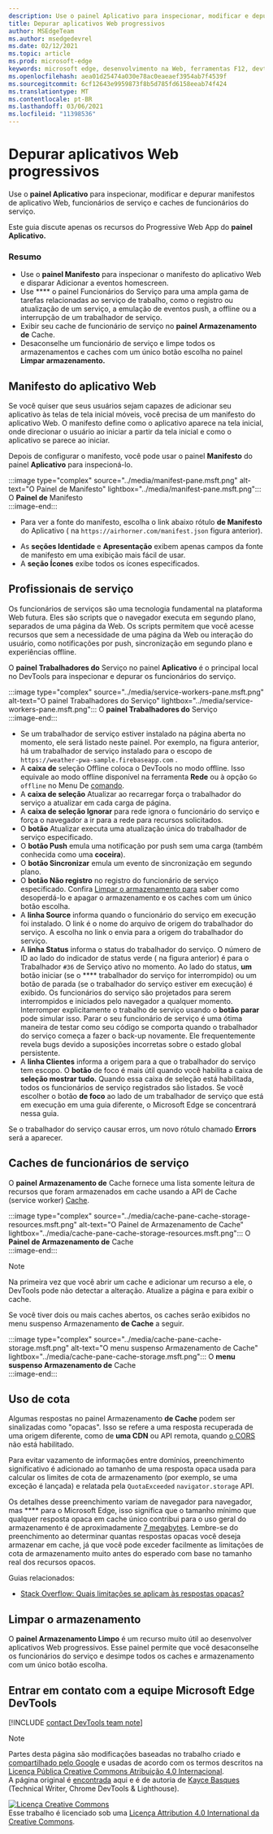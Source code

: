 ```yaml
---
description: Use o painel Aplicativo para inspecionar, modificar e depurar manifestos de aplicativo Web, funcionários de serviço e caches de funcionários do serviço.
title: Depurar aplicativos Web progressivos
author: MSEdgeTeam
ms.author: msedgedevrel
ms.date: 02/12/2021
ms.topic: article
ms.prod: microsoft-edge
keywords: microsoft edge, desenvolvimento na Web, ferramentas F12, devtools
ms.openlocfilehash: aea01d25474a030e78ac0eaeaef3954ab7f4539f
ms.sourcegitcommit: 6cf12643e9959873f8b5d785fd6158eeab74f424
ms.translationtype: MT
ms.contentlocale: pt-BR
ms.lasthandoff: 03/06/2021
ms.locfileid: "11398536"
---
```

<!-- Copyright Kayce Basques 

   Licensed under the Apache License, Version 2.0 (the "License");
   you may not use this file except in compliance with the License.
   You may obtain a copy of the License at

       https://www.apache.org/licenses/LICENSE-2.0

   Unless required by applicable law or agreed to in writing, software
   distributed under the License is distributed on an "AS IS" BASIS,
   WITHOUT WARRANTIES OR CONDITIONS OF ANY KIND, either express or implied.
   See the License for the specific language governing permissions and
   limitations under the License.  -->  

# <a name="debug-progressive-web-apps"></a>Depurar aplicativos Web progressivos  

Use o **painel Aplicativo** para inspecionar, modificar e depurar manifestos de aplicativo Web, funcionários de serviço e caches de funcionários do serviço.  

<!--Related Guides:  

*   [Progressive Web Apps](/web/progressive-web-apps)  -->

<!--TODO:  Link web "Progressive Web Apps" section when available. -->

Este guia discute apenas os recursos do Progressive Web App do **painel Aplicativo.**  <!--If you're looking for help on the other panes, check out the last section of this guide, [Other Application panel guides](#other-application-panel-guides).  -->

<!--TODO:  Link to sections when available. -->

### <a name="summary"></a>Resumo  

*   Use o **painel Manifesto** para inspecionar o manifesto do aplicativo Web e disparar Adicionar a eventos homescreen.  
*   Use **** o painel Funcionários do Serviço para uma ampla gama de tarefas relacionadas ao serviço de trabalho, como o registro ou atualização de um serviço, a emulação de eventos push, a offline ou a interrupção de um trabalhador de serviço.  
*   Exibir seu cache de funcionário de serviço no **painel Armazenamento de** Cache.  
*   Desaconselhe um funcionário de serviço e limpe todos os armazenamentos e caches com um único botão escolha no painel **Limpar armazenamento.**  
    
## <a name="web-app-manifest"></a>Manifesto do aplicativo Web  

Se você quiser que seus usuários sejam capazes de adicionar seu aplicativo às telas de tela inicial móveis, você precisa de um manifesto do aplicativo Web.  O manifesto define como o aplicativo aparece na tela inicial, onde direcionar o usuário ao iniciar a partir da tela inicial e como o aplicativo se parece ao iniciar.  

<!--Related Guides:  

*   [Improve user experiences with a Web App Manifest](/web/fundamentals/web-app-manifest)  
*   [Using App Install Banners](/web/fundamentals/app-install-banners)  -->

<!--TODO:  Link to sections when available. -->

Depois de configurar o manifesto, você pode usar o painel **Manifesto** do painel **Aplicativo** para inspecioná-lo.  

:::image type="complex" source="../media/manifest-pane.msft.png" alt-text="O Painel de Manifesto" lightbox="../media/manifest-pane.msft.png":::
   O **Painel de** Manifesto  
:::image-end:::  

*   Para ver a fonte do manifesto, escolha o link abaixo rótulo **de Manifesto** do Aplicativo \( na `https://airhorner.com/manifest.json` figura anterior\).  
<!-- *   Choose the **Add to homescreen** button to simulate an Add to Homescreen event.  Check out the next section for more information.  -->  
*   As **seções Identidade** e **Apresentação** exibem apenas campos da fonte de manifesto em uma exibição mais fácil de usar.  
*   A **seção Ícones** exibe todos os ícones especificados.  
    
<!--### Simulate Add to Homescreen events  -->

<!--A web app may only be added to a homescreen when the site is visited at least twice, with at least five minutes between visits.  While developing or debugging your Add to Homescreen workflow, the criteria is potentially inconvenient.  
The **Add to homescreen** button on the **App Manifest** pane lets you simulate Add to Homescreen events whenever you want.  -->

<!--You may test out this feature with the [Microsoft I/O 2016 progressive web app](https://events.alpahabet.com/io2016/), which has proper support for Add to Homescreen.  Choosing on **Add to Homescreen** while the app is open prompts Microsoft Edge to display the "add this site to your shelf" banner, which is the desktop equivalent of the "add to homescreen" banner for mobile devices.  -->

<!--  
:::image type="complex" source="../media/io.msft.png" alt-text="Add to desktop shelf" lightbox="../media/io.msft.png":::
   Add to desktop shelf  
:::image-end:::
-->  

<!--
> [!Tip]
> Keep the **Console** drawer open while simulating Add to Homescreen events.  The Console tells you if your manifest has any issues and logs other information about the Add to Homescreen lifecycle.  -->

<!--The **Add to Homescreen** feature may not yet simulate the workflow for mobile devices.  Notice how the "add to shelf" prompt was triggered in the screenshot above, even though DevTools is in Device Mode.  However, if you may successfully add your app to your desktop shelf, then it works for mobile, too.  -->

<!-- TODO: Rework content after sample app is created. -->

<!--If you want to test out the genuine mobile experience, you may connect a real mobile device to DevTools via **remote debugging**, and then choose the **Add to Homescreen** button \(on DevTools\) to trigger the "add to homescreen" prompt on the connected mobile device.  -->

<!--TODO:  Link Debug "remote debugging" sections when available. -->

## <a name="service-workers"></a>Profissionais de serviço  

Os funcionários de serviços são uma tecnologia fundamental na plataforma Web futura.  Eles são scripts que o navegador executa em segundo plano, separados de uma página da Web.  Os scripts permitem que você acesse recursos que sem a necessidade de uma página da Web ou interação do usuário, como notificações por push, sincronização em segundo plano e experiências offline.  

<!--Related Guides:  

*   [Intro to Service Workers](/web/fundamentals/primers/service-worker)  
*   [Push Notifications: Timely, Relevant, and Precise](/web/fundamentals/push-notifications)  -->  
    
<!--TODO:  Link to sections when available. -->  

O **painel Trabalhadores do** Serviço no painel **Aplicativo** é o principal local no DevTools para inspecionar e depurar os funcionários do serviço.  

:::image type="complex" source="../media/service-workers-pane.msft.png" alt-text="O painel Trabalhadores do Serviço" lightbox="../media/service-workers-pane.msft.png":::
   O **painel Trabalhadores do** Serviço  
:::image-end:::  

*   Se um trabalhador de serviço estiver instalado na página aberta no momento, ele será listado neste painel.  Por exemplo, na figura anterior, há um trabalhador de serviço instalado para o escopo de `https://weather-pwa-sample.firebaseapp.com` .  
*   A **caixa de** seleção Offline coloca o DevTools no modo offline.  Isso equivale ao modo offline disponível na ferramenta **Rede** ou à opção `Go offline` no Menu De [comando][DevtoolsCommandMenuIndex].  
*   A **caixa de seleção** Atualizar ao recarregar força o trabalhador do serviço a atualizar em cada carga de página.  
*   A **caixa de seleção Ignorar** para rede ignora o funcionário do serviço e força o navegador a ir para a rede para recursos solicitados.  
*   O **botão** Atualizar executa uma atualização única do trabalhador de serviço especificado.  
*   O **botão Push** emula uma notificação por push sem uma carga \(também conhecida como uma **coceira**\).  
*   O **botão Sincronizar** emula um evento de sincronização em segundo plano.  
*   O **botão Não registro** no registro do funcionário de serviço especificado.  Confira [Limpar o armazenamento para](#clear-storage) saber como desoperdá-lo e apagar o armazenamento e os caches com um único botão escolha.  
*   A **linha Source** informa quando o funcionário do serviço em execução foi instalado.  O link é o nome do arquivo de origem do trabalhador do serviço.  A escolha no link o envia para a origem do trabalhador do serviço.  
*   A **linha Status** informa o status do trabalhador do serviço.  O número de ID ao lado do indicador de status verde \( na figura anterior\) é para o Trabalhador `#36` de Serviço ativo no momento.  Ao lado do status, **um** botão iniciar \(se o **** trabalhador do serviço for interrompido\) ou um botão de parada \(se o trabalhador do serviço estiver em execução\) é exibido.  Os funcionários do serviço são projetados para serem interrompidos e iniciados pelo navegador a qualquer momento.  Interromper explicitamente o trabalho de serviço usando o **botão parar** pode simular isso.  Parar o seu funcionário de serviço é uma ótima maneira de testar como seu código se comporta quando o trabalhador do serviço começa a fazer o back-up novamente.  Ele frequentemente revela bugs devido a suposições incorretas sobre o estado global persistente.  
*   A **linha Clientes** informa a origem para a que o trabalhador do serviço tem escopo.  O **botão** de foco é mais útil quando você habilita a caixa de **seleção mostrar tudo.**  Quando essa caixa de seleção está habilitada, todos os funcionários de serviço registrados são listados.  Se você escolher o botão **de foco** ao lado de um trabalhador de serviço que está em execução em uma guia diferente, o Microsoft Edge se concentrará nessa guia.  
    
Se o trabalhador do serviço causar erros, um novo rótulo chamado **Errors** será a aparecer.  

<!--  
:::image type="complex" source="../media/sw-error.msft.png" alt-text="Service worker with errors" lightbox="../media/sw-error.msft.png":::
   Service worker with errors  
:::image-end:::
-->  

<!--TODO:  Capture Service Worker Errors sample when available. -->
<!--TODO:  Link Web "How tickle works" sections when available. -->

## <a name="service-worker-caches"></a>Caches de funcionários de serviço  

O **painel Armazenamento de** Cache fornece uma lista somente leitura de recursos que foram armazenados em cache usando a API de Cache \(service worker\) [Cache][MDNWebCacheAPI].  

:::image type="complex" source="../media/cache-pane-cache-storage-resources.msft.png" alt-text="O Painel de Armazenamento de Cache" lightbox="../media/cache-pane-cache-storage-resources.msft.png":::
   O **Painel de Armazenamento de** Cache  
:::image-end:::  

> [!NOTE]
> Na primeira vez que você abrir um cache e adicionar um recurso a ele, o DevTools pode não detectar a alteração.  Atualize a página e para exibir o cache.  

Se você tiver dois ou mais caches abertos, os caches serão exibidos no menu suspenso Armazenamento **de Cache** a seguir.  

:::image type="complex" source="../media/cache-pane-cache-storage.msft.png" alt-text="O menu suspenso Armazenamento de Cache" lightbox="../media/cache-pane-cache-storage.msft.png":::
   O **menu suspenso Armazenamento de** Cache  
:::image-end:::  

## <a name="quota-usage"></a>Uso de cota  

Algumas respostas no painel Armazenamento **de Cache** podem ser sinalizadas como "opacas".  Isso se refere a uma resposta recuperada de uma origem diferente, como de **uma CDN** ou API remota, quando [o CORS][FetchHttpCorsProtocol] não está habilitado.  

<!--TODO:  Link Web "CDN" section when available. -->  
<!--TODO:  Link Web "opaque" section when available. -->

Para evitar vazamento de informações entre domínios, preenchimento significativo é adicionado ao tamanho de uma resposta opaca usada para calcular os limites de cota de armazenamento \(por exemplo, se uma exceção é lançada\) e relatada pela `QuotaExceeded` `navigator.storage` API.  

<!--TODO:  Link Estimating "`navigator.storage` API" sections when available. -->

Os detalhes desse preenchimento variam de navegador para navegador, mas **** para o Microsoft Edge, isso significa que o tamanho mínimo que qualquer resposta opaca em cache único contribui para o uso geral do armazenamento é de aproximadamente [7 megabytes][ChromiumIssues796060#c17].  Lembre-se do preenchimento ao determinar quantas respostas opacas você deseja armazenar em cache, já que você pode exceder facilmente as limitações de cota de armazenamento muito antes do esperado com base no tamanho real dos recursos opacos.  

Guias relacionados:  

*   [Stack Overflow: Quais limitações se aplicam às respostas opacas?][StackOverflowLimitationsForOpaqueResponses]  
<!--*   [Alphabet work container: Understanding Storage Quota](/web/tools/Alphabet-work-container/guides/storage-quota#beware_of_opaque_responses)  -->
    
<!--TODO:  Link Work container storage quota for opaque responses section when available. -->

## <a name="clear-storage"></a>Limpar o armazenamento  

O **painel Armazenamento Limpo** é um recurso muito útil ao desenvolver aplicativos Web progressivos.  Esse painel permite que você desaconselhe os funcionários do serviço e desimpe todos os caches e armazenamento com um único botão escolha.  <!--Check out the section below to learn more.  -->

<!--Related Guides:  

*   [Clear Storage](/iterate/manage-data/local-storage#clear-storage)  -->
    
<!--TODO:  Link to sections when available. -->

<!--## Other Application panel guides   

Check out the guides below for more help on the other panes of the **Application** panel.  

Related Guides:  

*   [Inspect page resources](/iterate/manage-data/page-resources)  
*   [Inspect and manage local storage and caches](/iterate/manage-data/local-storage)  -->
    
## <a name="getting-in-touch-with-the-microsoft-edge-devtools-team"></a>Entrar em contato com a equipe Microsoft Edge DevTools  

[!INCLUDE [contact DevTools team note](../includes/contact-devtools-team-note.md)]  

<!-- links -->  

[DevtoolsCommandMenuIndex]: ../command-menu/index.md "Execute comandos com o menu de comando Microsoft Edge DevTools | Microsoft Docs"  

[ChromiumIssues796060#c17]: https://bugs.chromium.org/p/chromium/issues/detail?id=796060#c17 "Problema Chromium 796060: o valor de armazenamento em cache aumenta em cada atualização quando o código do Analytics está no html"  

[FetchHttpCorsProtocol]: https://fetch.spec.whatwg.org/#http-cors-protocol  

[MDNWebCacheAPI]: https://developer.mozilla.org/docs/Web/API/Cache "Cache - APIs da Web | MDN"  

[StackOverflowLimitationsForOpaqueResponses]: https://stackoverflow.com/q/39109789/385997 "Stack Overflow: Quais limitações se aplicam às respostas opacas?"  

<!--[WebEstimatingAvailableStorageSpace]: whats-new/2017/08/estimating-available-storage-space  -->
<!--[RemoteDebugging]: /debug/remote-debugging/remote-debugging  -->

<!--[WebHowPushWorks]: /web/fundamentals/push-notifications/how-push-works  -->  
<!--[WebGlossaryCDN]: /web/fundamentals/glossary#CDN  -->
<!--[WebGlossaryOpaque]: /web/fundamentals/glossary#opaque-response  -->

> [!NOTE]
> Partes desta página são modificações baseadas no trabalho criado e [compartilhado pelo Google][GoogleSitePolicies] e usadas de acordo com os termos descritos na [Licença Pública Creative Commons Atribuição 4.0 Internacional][CCA4IL].  
> A página original é [encontrada](https://developers.google.com/web/tools/chrome-devtools/progressive-web-apps) aqui e é de autoria de [Kayce Basques][KayceBasques] \(Technical Writer, Chrome DevTools \& Lighthouse\).  

[![Licença Creative Commons][CCby4Image]][CCA4IL]  
Esse trabalho é licenciado sob uma [Licença Attribution 4.0 International da Creative Commons][CCA4IL].  

[CCA4IL]: https://creativecommons.org/licenses/by/4.0  
[CCby4Image]: https://i.creativecommons.org/l/by/4.0/88x31.png  
[GoogleSitePolicies]: https://developers.google.com/terms/site-policies  
[KayceBasques]: https://developers.google.com/web/resources/contributors/kaycebasques  
